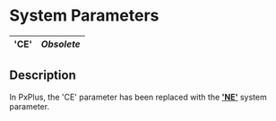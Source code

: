 # System Parameters

**'CE'** |  **_Obsolete_**  
---|---  
  
##  Description

In PxPlus, the 'CE' parameter has been replaced with the **['NE'](ne.md)** system parameter.
